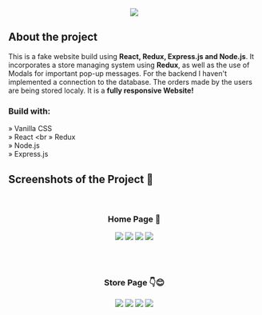 <div align='center'><img src='https://github.com/demetrisdev/E-Commerce-Shop-Redux/assets/112802137/518cef10-c2fd-45e0-bf5c-e3e55949af49'/></div>

<h2>About the project</h2>

<p>This is a fake website build using <strong>React, Redux, Express.js and Node.js</strong>. 
  It incorporates a store managing system using <strong>Redux</strong>, as well as the use of Modals for important pop-up messages. 
  For the backend I haven't implemented a connection to the database. The orders made by the users are being stored localy.
  It is a <strong>fully responsive Website!</strong>
  </p>

<h3>Build with:</h3>

» Vanilla CSS <br>
» React <br
» Redux <br>
» Node.js <br>
» Express.js

<h2>Screenshots of the Project 📸</h2>
<br>
<h3 align='center'>Home Page 🏡</h3>

<div align='center'>
<img src='https://github.com/demetrisdev/E-Commerce-Shop-Redux/assets/112802137/179418bd-acfa-45eb-9d5f-c9dac6b6246e'/>
<img src='https://github.com/demetrisdev/E-Commerce-Shop-Redux/assets/112802137/d3a2db40-ff55-4253-8173-61862f6919ba)'/>
<img src='https://github.com/demetrisdev/E-Commerce-Shop-Redux/assets/112802137/99a72acb-9f84-4299-a956-e32f00544d3c'/>
<img src='https://github.com/demetrisdev/E-Commerce-Shop-Redux/assets/112802137/7b622f66-911a-4a4b-b49a-9f6c42b4537e'/>
</div>

<br><br>

<h3 align='center'>Store Page 👇😊</h3>

<div align='center'>
<img src='https://github.com/demetrisdev/E-Commerce-Shop-Redux/assets/112802137/e3599e1f-9e9f-4926-9972-ad1b0cec6164'/>
<img src='https://github.com/demetrisdev/E-Commerce-Shop-Redux/assets/112802137/7bca143d-7a19-4dc6-a738-0282a2f0322f'/>  
<img src='https://github.com/demetrisdev/E-Commerce-Shop-Redux/assets/112802137/02e6cca4-9116-4fbc-9f83-e0d07944a895'/>  
<img src='https://github.com/demetrisdev/E-Commerce-Shop-Redux/assets/112802137/7cc20fb7-cd88-4ff9-adbe-4938fadeb38a'/>  
</div>
